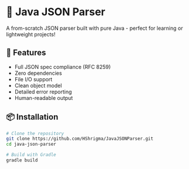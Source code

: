 # 🦄 Java JSON Parser

A from-scratch JSON parser built with pure Java - perfect for learning or lightweight projects!

## 🚀 Features
- Full JSON spec compliance (RFC 8259)
- Zero dependencies
- File I/O support
- Clean object model
- Detailed error reporting
- Human-readable output

## 📦 Installation
```bash
# Clone the repository
git clone https://github.com/HShrigma/JavaJSONParser.git
cd java-json-parser

# Build with Gradle
gradle build
